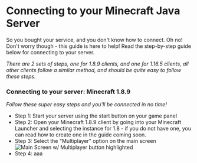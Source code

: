 # Connecting to your Minecraft Java Server
So you bought your service, and you don't know how to connect. Oh no! Don't worry though - this guide is here to help! Read the step-by-step guide below for connecting to your server.

*There are 2 sets of steps, one for 1.8.9 clients, and one for 1.16.5 clients, all other clients follow a similar method, and should be quite easy to follow these steps.*

### Connecting to your server: Minecraft 1.8.9
*Follow these super easy steps and you'll be connected in no time!*

- Step 1: Start your server using the start button on your game panel
- Step 2: Open your Minecraft 1.8.9 client by going into your Minecraft Launcher and selecting the instance for 1.8 - if you do not have one, you can read how to create one in the guide coming soon.
- Step 3: Select the "Multiplayer" option on the main screen
![Main Screen w/ Multiplayer button highlighted](https://versatilenode-kb.kawaiicdn.com/assets/images/1.8-multiplayer-option-circled.png?_t=1614679297)
- Step 4: aaa
